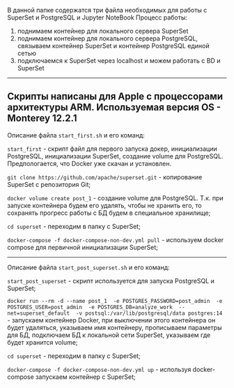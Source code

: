 В данной папке содержатся три файла необходимых для работы с SuperSet и PostgreSQL и Jupyter NoteBook
Процесс работы:
1) поднимаем контейнер для локального сервера SuperSet
2) поднимаем контейнер для локального сервера PostgreSQL, связываем контейнер SuperSet и контейнер PostgreSQL единой сетью
3) подключаемся к SuperSet через localhost и можем работать с BD и SuperSet

---
Скрипты написаны для Apple с процессорами архитектуры ARM. Используемая версия OS - Monterey 12.2.1
---

Описание файла `start_first.sh` и его команд:

`start_first` - скрипт файл для первого запуска докер, инициализации PostgreSQL, инициализации SuperSet, создание volume для PostgreSQL. Предпологается, что Docker уже скачан и установлен.

`git clone https://github.com/apache/superset.git` - копирование SuperSet с репозитория Git;

`docker volume create post_1` - создание volume для PostgreSQL. Т.к. при запуске контейнера будем его удалять, чтобы не хранить его, то сохранять прогресс работы с БД будем в специальное хранилище;

`cd superset` - переходим в папку с SuperSet;

`docker-compose -f docker-compose-non-dev.yml pull` - используем docker compose для первичной инициализации SuperSet;


---

Описание файла `start_post_superset.sh` и его команд:

`start_post_superset` - скрипт используется для запуска PostgreSQL и SuperSet;

`docker run --rm -d --name post_1 
  -e POSTGRES_PASSWORD=post_admin 
  -e POSTGRES_USER=post_admin 
  -e POSTGRES_DB=analyze_work 
  --net=superset_default 
  -v postsql:/var/lib/postgresql/data postgres:14` - запускаем контейнер Docker, при выключении этого контейнера он будет удаляться, указываем имя контейнеру, прописываем параметры для БД, подключаем БД к локальной сети SuperSet, указываем где будет хранится volume;
  
`cd superset` - переходим в папку с SuperSet;

`docker-compose -f docker-compose-non-dev.yml up` - используя docker-compose запускаем контейнер с SuperSet;
